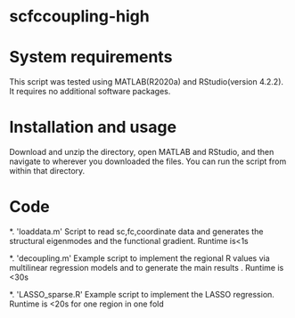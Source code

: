 # scfccoupling-high



# System requirements
This script was tested using MATLAB(R2020a) and RStudio(version 4.2.2). It requires no additional software packages.

# Installation and usage
Download and unzip the directory, open MATLAB and RStudio, and then navigate to wherever you downloaded the files. You can run the script from within that directory.


# Code

*. 'loaddata.m'
Script to read sc,fc,coordinate data and generates the structural eigenmodes and the functional gradient. Runtime is<1s

*. 'decoupling.m' 
Example script to implement the regional R values via multilinear regression models and to generate the main results . Runtime is <30s

*. 'LASSO_sparse.R' 
Example script to implement the LASSO regression. Runtime is <20s for one region in one fold
